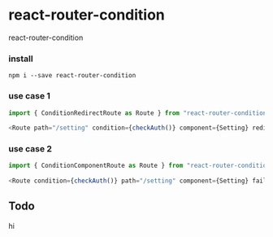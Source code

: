 # react-router-condition
react-router-condition


### install
```
npm i --save react-router-condition
```


### use case 1
```javascript
import { ConditionRedirectRoute as Route } from "react-router-condition";
    
<Route path="/setting" condition={checkAuth()} component={Setting} redirectURL="/" />

```

### use case 2
```javascript
import { ConditionComponentRoute as Route } from "react-router-condition";
    
<Route condition={checkAuth()} path="/setting" component={Setting} failComponent={Login} />

```

## Todo

hi
